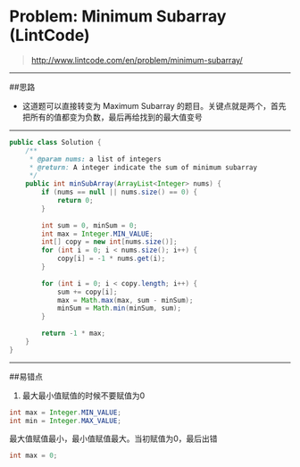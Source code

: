 # Problem: Minimum Subarray (LintCode)

> http://www.lintcode.com/en/problem/minimum-subarray/

-----------
##思路
* 这道题可以直接转变为 Maximum Subarray 的题目。关键点就是两个，首先把所有的值都变为负数，最后再给找到的最大值变号

---------------
```java
public class Solution {
    /**
     * @param nums: a list of integers
     * @return: A integer indicate the sum of minimum subarray
     */
    public int minSubArray(ArrayList<Integer> nums) {
        if (nums == null || nums.size() == 0) {
            return 0;
        }
        
        int sum = 0, minSum = 0;
        int max = Integer.MIN_VALUE;
        int[] copy = new int[nums.size()];
        for (int i = 0; i < nums.size(); i++) {
            copy[i] = -1 * nums.get(i);
        }
        
        for (int i = 0; i < copy.length; i++) {
            sum += copy[i];
            max = Math.max(max, sum - minSum);
            minSum = Math.min(minSum, sum);
        }
        
        return -1 * max;
    }
}
```
-----
##易错点
1. 最大最小值赋值的时候不要赋值为0
```java
int max = Integer.MIN_VALUE;
int min = Integer.MAX_VALUE;
```
最大值赋值最小，最小值赋值最大。当初赋值为0，最后出错
```java
int max = 0;
```
























